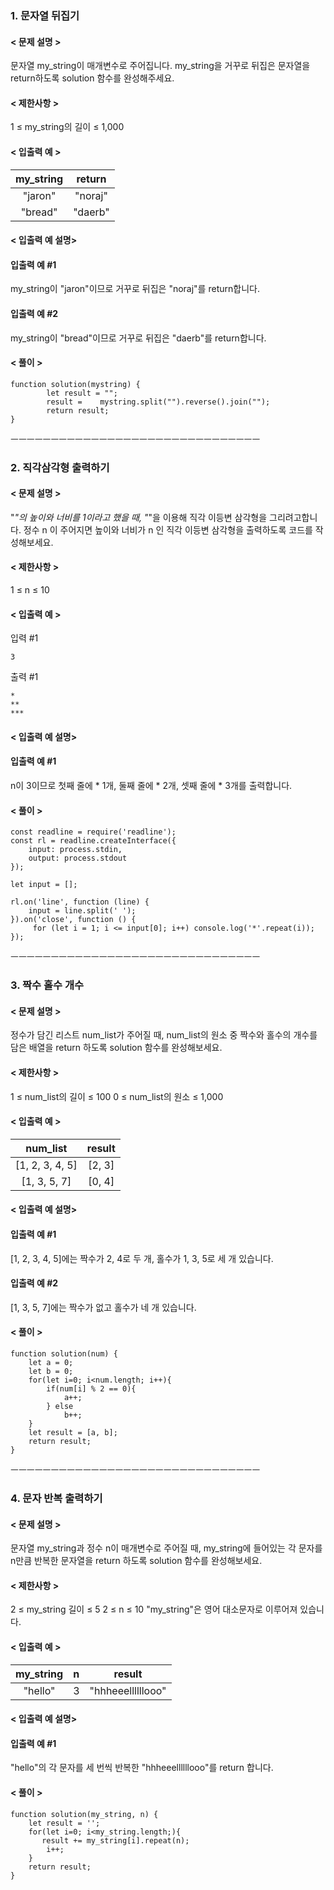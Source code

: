 ### 1. 문자열 뒤집기	

#### < 문제 설명 >

문자열 my_string이 매개변수로 주어집니다. my_string을 거꾸로 뒤집은 문자열을 return하도록 solution 함수를 완성해주세요.


#### < 제한사항 >

1 ≤ my_string의 길이 ≤ 1,000


#### < 입출력 예 >

|my_string|return|
|:---:|:---:|
|"jaron"|"noraj"|
|"bread"|"daerb"|


#### < 입출력 예 설명>

#### 입출력 예 #1

my_string이 "jaron"이므로 거꾸로 뒤집은 "noraj"를 return합니다.

#### 입출력 예 #2

my_string이 "bread"이므로 거꾸로 뒤집은 "daerb"를 return합니다.


#### < 풀이 >

```
function solution(mystring) {
        let result = "";
        result = 	mystring.split("").reverse().join("");
        return result;
}
```
ㅡㅡㅡㅡㅡㅡㅡㅡㅡㅡㅡㅡㅡㅡㅡㅡㅡㅡㅡㅡㅡㅡㅡㅡㅡㅡㅡㅡㅡㅡㅡ

### 2. 직각삼각형 출력하기

#### < 문제 설명 >

"*"의 높이와 너비를 1이라고 했을 때, "*"을 이용해 직각 이등변 삼각형을 그리려고합니다. 정수 n 이 주어지면 높이와 너비가 n 인 직각 이등변 삼각형을 출력하도록 코드를 작성해보세요.

#### < 제한사항 >

1 ≤ n ≤ 10

#### < 입출력 예 >

입력 #1
```
3
```
출력 #1
```
*
**
***
```

#### < 입출력 예 설명>

#### 입출력 예 #1

n이 3이므로 첫째 줄에 * 1개, 둘째 줄에 * 2개, 셋째 줄에 * 3개를 출력합니다.


#### < 풀이 >

```
const readline = require('readline');
const rl = readline.createInterface({
    input: process.stdin,
    output: process.stdout
});

let input = [];

rl.on('line', function (line) {
    input = line.split(' ');
}).on('close', function () {
     for (let i = 1; i <= input[0]; i++) console.log('*'.repeat(i));
});
```
ㅡㅡㅡㅡㅡㅡㅡㅡㅡㅡㅡㅡㅡㅡㅡㅡㅡㅡㅡㅡㅡㅡㅡㅡㅡㅡㅡㅡㅡㅡㅡ



### 3. 짝수 홀수 개수

#### < 문제 설명 >

정수가 담긴 리스트 num_list가 주어질 때, num_list의 원소 중 짝수와 홀수의 개수를 담은 배열을 return 하도록 solution 함수를 완성해보세요.

#### < 제한사항 >

1 ≤ num_list의 길이 ≤ 100
0 ≤ num_list의 원소 ≤ 1,000

#### < 입출력 예 >

|num_list|result|
|:---:|:---:|
|[1, 2, 3, 4, 5]|[2, 3]|
|[1, 3, 5, 7]|[0, 4]|


#### < 입출력 예 설명>

#### 입출력 예 #1

[1, 2, 3, 4, 5]에는 짝수가 2, 4로 두 개, 홀수가 1, 3, 5로 세 개 있습니다.

#### 입출력 예 #2

[1, 3, 5, 7]에는 짝수가 없고 홀수가 네 개 있습니다.


#### < 풀이 >

```
function solution(num) {
    let a = 0;
    let b = 0;
    for(let i=0; i<num.length; i++){
        if(num[i] % 2 == 0){
            a++;
        } else
            b++;
    }
    let result = [a, b];
    return result;
}
```
ㅡㅡㅡㅡㅡㅡㅡㅡㅡㅡㅡㅡㅡㅡㅡㅡㅡㅡㅡㅡㅡㅡㅡㅡㅡㅡㅡㅡㅡㅡㅡ


### 4. 문자 반복 출력하기

#### < 문제 설명 >

문자열 my_string과 정수 n이 매개변수로 주어질 때, my_string에 들어있는 각 문자를 n만큼 반복한 문자열을 return 하도록 solution 함수를 완성해보세요.

#### < 제한사항 >

2 ≤ my_string 길이 ≤ 5
2 ≤ n ≤ 10
"my_string"은 영어 대소문자로 이루어져 있습니다.

#### < 입출력 예 >

|my_string|n|result|
|:---:|:---:|:---:|
|"hello"|3|"hhheeellllllooo"|

#### < 입출력 예 설명>

#### 입출력 예 #1

"hello"의 각 문자를 세 번씩 반복한 "hhheeellllllooo"를 return 합니다.


#### < 풀이 >

```
function solution(my_string, n) {
    let result = '';
    for(let i=0; i<my_string.length;){
       result += my_string[i].repeat(n);
        i++;
    }
    return result;
}
```
